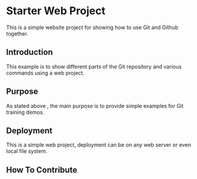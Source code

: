 # Starter Web Project

This is a simple website project for showing how to use Git and Github together.

## Introduction

This example is to show different parts of the Git repository and various commands using a web project.

## Purpose

As stated above , the main purpose is to provide simple examples for Git training demos.

## Deployment

This is a simple web project, deployment can be on any web server or even local file system.

## How To Contribute
